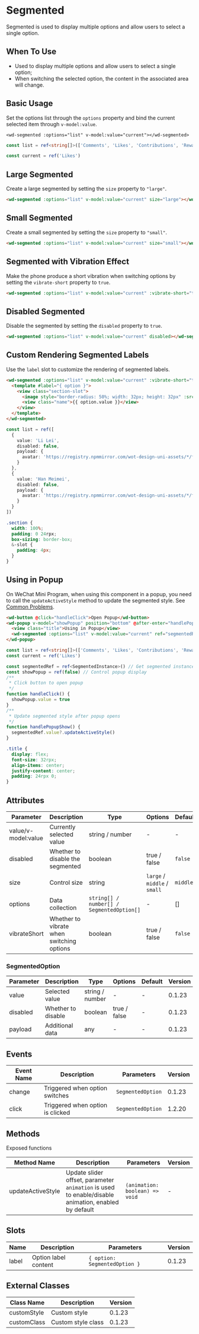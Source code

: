 # Segmented

Segmented is used to display multiple options and allow users to select a single option.

## When To Use

- Used to display multiple options and allow users to select a single option;
- When switching the selected option, the content in the associated area will change.

## Basic Usage

Set the options list through the `options` property and bind the current selected item through `v-model:value`.

```vue
<wd-segmented :options="list" v-model:value="current"></wd-segmented>
```

```ts
const list = ref<string[]>(['Comments', 'Likes', 'Contributions', 'Rewards'])

const current = ref('Likes')
```

## Large Segmented

Create a large segmented by setting the `size` property to `"large"`.

```html
<wd-segmented :options="list" v-model:value="current" size="large"></wd-segmented>
```

## Small Segmented

Create a small segmented by setting the `size` property to `"small"`.

```html
<wd-segmented :options="list" v-model:value="current" size="small"></wd-segmented>
```

## Segmented with Vibration Effect

Make the phone produce a short vibration when switching options by setting the `vibrate-short` property to `true`.

```html
<wd-segmented :options="list" v-model:value="current" :vibrate-short="true"></wd-segmented>
```

## Disabled Segmented

Disable the segmented by setting the `disabled` property to `true`.

```html
<wd-segmented :options="list" v-model:value="current" disabled></wd-segmented>
```

## Custom Rendering Segmented Labels

Use the `label` slot to customize the rendering of segmented labels.

```html
<wd-segmented :options="list" v-model:value="current" :vibrate-short="true">
  <template #label="{ option }">
    <view class="section-slot">
      <image style="border-radius: 50%; width: 32px; height: 32px" :src="option.payload.avatar" />
      <view class="name">{{ option.value }}</view>
    </view>
  </template>
</wd-segmented>
```

```ts
const list = ref([
  {
    value: 'Li Lei',
    disabled: false,
    payload: {
      avatar: 'https://registry.npmmirror.com/wot-design-uni-assets/*/files/redpanda.jpg'
    }
  },
  {
    value: 'Han Meimei',
    disabled: false,
    payload: {
      avatar: 'https://registry.npmmirror.com/wot-design-uni-assets/*/files/capybara.jpg'
    }
  }
])
```

```scss
.section {
  width: 100%;
  padding: 0 24rpx;
  box-sizing: border-box;
  &-slot {
    padding: 4px;
  }
}
```

## Using in Popup
On WeChat Mini Program, when using this component in a popup, you need to call the `updateActiveStyle` method to update the segmented style. See [Common Problems](/guide/common-problems.html#why-do-slider-tabs-and-other-components-behave-abnormally-when-using-popup-actionsheet-dropdownitem-and-other-popup-components-in-wechat-mini-program).

```html
<wd-button @click="handleClick">Open Popup</wd-button>
<wd-popup v-model="showPopup" position="bottom" @after-enter="handlePopupShow" closable custom-style="height: 200px;padding: 0 24rpx;">
  <view class="title">Using in Popup</view>
  <wd-segmented :options="list" v-model:value="current" ref="segmentedRef"></wd-segmented>
</wd-popup>
```
```ts
const list = ref<string[]>(['Comments', 'Likes', 'Contributions', 'Rewards'])
const current = ref('Likes')

const segmentedRef = ref<SegmentedInstance>() // Get segmented instance
const showPopup = ref(false) // Control popup display
/**
 * Click button to open popup
 */
function handleClick() {
  showPopup.value = true
}
/**
 * Update segmented style after popup opens
 */
function handlePopupShow() {
  segmentedRef.value?.updateActiveStyle()
}
```
```css
.title {
  display: flex;
  font-size: 32rpx;
  align-items: center;
  justify-content: center;
  padding: 24rpx 0;
}
```

## Attributes

| Parameter | Description | Type | Options | Default | Version |
|-----------|-------------|------|----------|---------|----------|
| value/v-model:value | Currently selected value | string / number | - | - | 0.1.23 |
| disabled | Whether to disable the segmented | boolean | true / false | `false` | 0.1.23 |
| size | Control size | string | `large` / `middle` / `small` | `middle` | 0.1.23 |
| options | Data collection | `string[] / number[] / SegmentedOption[]` | - | [] | 0.1.23 |
| vibrateShort | Whether to vibrate when switching options | boolean | true / false | `false` | 0.1.23 |

### SegmentedOption

| Parameter | Description | Type | Options | Default | Version |
|-----------|-------------|------|----------|---------|----------|
| value | Selected value | string / number | - | - | 0.1.23 |
| disabled | Whether to disable | boolean | true / false | - | 0.1.23 |
| payload | Additional data | any | - | - | 0.1.23 |

## Events

| Event Name | Description | Parameters | Version |
|------------|-------------|------------|----------|
| change | Triggered when option switches | `SegmentedOption` | 0.1.23 |
| click | Triggered when option is clicked | `SegmentedOption` | 1.2.20 |

## Methods

Exposed functions

| Method Name | Description | Parameters | Version |
|-------------|-------------|------------|----------|
| updateActiveStyle | Update slider offset, parameter `animation` is used to enable/disable animation, enabled by default | `(animation: boolean) => void` | - |

## Slots

| Name | Description | Parameters | Version |
|------|-------------|------------|----------|
| label | Option label content | `{ option: SegmentedOption }` | 0.1.23 |

## External Classes

| Class Name | Description | Version |
|------------|-------------|----------|
| customStyle | Custom style | 0.1.23 |
| customClass | Custom style class | 0.1.23 |